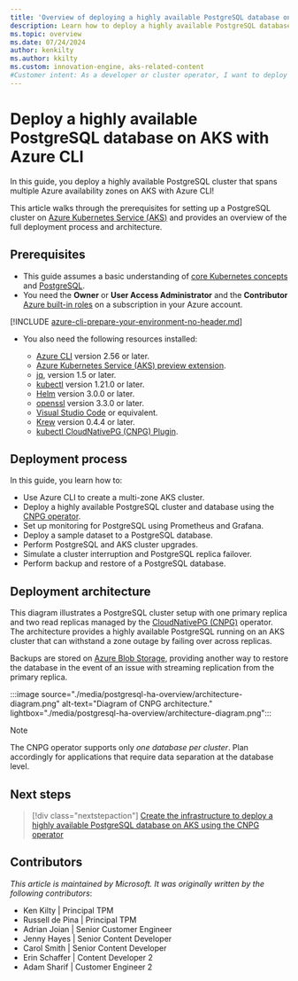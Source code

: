 ```yaml
---
title: 'Overview of deploying a highly available PostgreSQL database on AKS with Azure CLI'
description: Learn how to deploy a highly available PostgreSQL database on AKS using the CloudNativePG operator!!
ms.topic: overview
ms.date: 07/24/2024
author: kenkilty
ms.author: kkilty
ms.custom: innovation-engine, aks-related-content
#Customer intent: As a developer or cluster operator, I want to deploy a highly available PostgreSQL database on AKS so I can see how to run a stateful database workload using the managed Kubernetes service in Azure
---
```

# Deploy a highly available PostgreSQL database on AKS with Azure CLI

In this guide, you deploy a highly available PostgreSQL cluster that spans multiple Azure availability zones on AKS with Azure CLI!

This article walks through the prerequisites for setting up a PostgreSQL cluster on [Azure Kubernetes Service (AKS)][what-is-aks] and provides an overview of the full deployment process and architecture.

## Prerequisites

* This guide assumes a basic understanding of [core Kubernetes concepts][core-kubernetes-concepts] and [PostgreSQL][postgresql].
* You need the **Owner** or **User Access Administrator** and the **Contributor** [Azure built-in roles][azure-roles] on a subscription in your Azure account.

[!INCLUDE [azure-cli-prepare-your-environment-no-header.md](~/reusable-content/azure-cli/azure-cli-prepare-your-environment-no-header.md)]

* You also need the following resources installed:

  * [Azure CLI](/cli/azure/install-azure-cli) version 2.56 or later.
  * [Azure Kubernetes Service (AKS) preview extension][aks-preview].
  * [jq][jq], version 1.5 or later.
  * [kubectl][install-kubectl] version 1.21.0 or later.
  * [Helm][install-helm] version 3.0.0 or later.
  * [openssl][install-openssl] version 3.3.0 or later.
  * [Visual Studio Code][install-vscode] or equivalent.
  * [Krew][install-krew] version 0.4.4 or later.
  * [kubectl CloudNativePG (CNPG) Plugin][cnpg-plugin].

## Deployment process

In this guide, you learn how to:

* Use Azure CLI to create a multi-zone AKS cluster.
* Deploy a highly available PostgreSQL cluster and database using the [CNPG operator][cnpg-plugin].
* Set up monitoring for PostgreSQL using Prometheus and Grafana.
* Deploy a sample dataset to a PostgreSQL database.
* Perform PostgreSQL and AKS cluster upgrades.
* Simulate a cluster interruption and PostgreSQL replica failover.
* Perform backup and restore of a PostgreSQL database.

## Deployment architecture

This diagram illustrates a PostgreSQL cluster setup with one primary replica and two read replicas managed by the [CloudNativePG (CNPG)](https://cloudnative-pg.io/) operator. The architecture provides a highly available PostgreSQL running on an AKS cluster that can withstand a zone outage by failing over across replicas.

Backups are stored on [Azure Blob Storage](/azure/storage/blobs/), providing another way to restore the database in the event of an issue with streaming replication from the primary replica.

:::image source="./media/postgresql-ha-overview/architecture-diagram.png" alt-text="Diagram of CNPG architecture." lightbox="./media/postgresql-ha-overview/architecture-diagram.png":::

> [!NOTE]
> The CNPG operator supports only *one database per cluster*. Plan accordingly for applications that require data separation at the database level.

## Next steps

> [!div class="nextstepaction"]
> [Create the infrastructure to deploy a highly available PostgreSQL database on AKS using the CNPG operator][create-infrastructure]

## Contributors

*This article is maintained by Microsoft. It was originally written by the following contributors*:

* Ken Kilty | Principal TPM
* Russell de Pina | Principal TPM
* Adrian Joian | Senior Customer Engineer
* Jenny Hayes | Senior Content Developer
* Carol Smith | Senior Content Developer
* Erin Schaffer | Content Developer 2
* Adam Sharif | Customer Engineer 2

<!-- LINKS -->
[what-is-aks]: ./what-is-aks.md
[postgresql]: https://www.postgresql.org/
[core-kubernetes-concepts]: ./concepts-clusters-workloads.md
[azure-roles]: ../role-based-access-control/built-in-roles.md
[aks-preview]: ./draft.md#install-the-aks-preview-azure-cli-extension
[jq]: https://jqlang.github.io/jq/
[install-kubectl]: https://kubernetes.io/docs/tasks/tools/install-kubectl/
[install-helm]: https://helm.sh/docs/intro/install/
[install-openssl]: https://www.openssl.org/
[install-vscode]: https://code.visualstudio.com/Download
[install-krew]: https://krew.sigs.k8s.io/
[cnpg-plugin]: https://cloudnative-pg.io/documentation/current/kubectl-plugin/#using-krew
[create-infrastructure]: ./create-postgresql-ha.md
